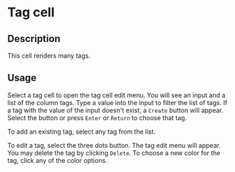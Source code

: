 # Tag cell

## Description

This cell renders many tags.

## Usage

Select a tag cell to open the tag cell edit menu. You will see an input and a list of the column tags. Type a value into the input to filter the list of tags. If a tag with the value of the input doesn't exist, a `Create` button will appear. Select the button or press `Enter` or `Return` to choose that tag.

To add an existing tag, select any tag from the list.

To edit a tag, select the three dots button. The tag edit menu will appear. You may delete the tag by clicking `Delete`. To choose a new color for the tag, click any of the color options.
